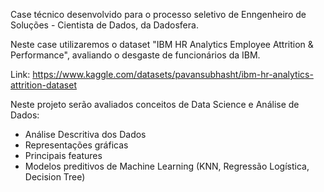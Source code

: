 Case técnico desenvolvido para o processo seletivo de Enngenheiro de Soluções - Cientista de Dados, da Dadosfera.

Neste case utilizaremos o dataset "IBM HR Analytics Employee Attrition & Performance", avaliando o desgaste de funcionários da IBM.

Link: https://www.kaggle.com/datasets/pavansubhasht/ibm-hr-analytics-attrition-dataset

Neste projeto serão avaliados conceitos de Data Science e Análise de Dados:

-  Análise Descritiva dos Dados
-  Representações gráficas
-  Principais features
-  Modelos preditivos de Machine Learning (KNN, Regressão Logística, Decision Tree)
